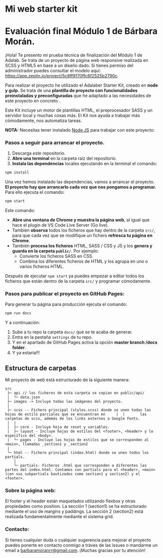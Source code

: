 # Mi web starter kit

# Evaluación final Módulo 1 de Bárbara Morán.

¡Hola! Te presento mi prueba técnica de finalización del Módulo 1 de Adalab.
Se trata de un proyecto de página web responsive realizada en SCSS y HTML5 en base a un diseño dado. Si tienes permiso del administrador puedes consultar el modelo aquí: https://app.zeplin.io/project/5c8ff9170ffc6f2525b2790c.

Para realizar el proyecto he utilizado el Adalaber Starter Kit, creado en **node y gulp**. Se trata de una **plantilla de proyecto con funcionalidades preinstaladas y preconfiguradas** que he adaptado a las necesidades de este proyecto en concreto .

Este Kit incluye un motor de plantillas HTML, el preprocesador SASS y un servidor local y muchas cosas más. El Kit nos ayuda a trabajar más cómodamente, nos automatiza tareas.

**NOTA:** Necesitas tener instalado [Node JS](https://nodejs.org/) para trabajar con este proyecto:

### Pasos a seguir para arrancar el proyecto.

1. Descarga este repositorio.
1. **Abre una terminal** en la carpeta raíz del repositorio.
1. **Instala las dependencias** locales ejecutando en la terminal el comando:

```bash
npm install
```

Una vez hemos instalado las dependencias, vamos a arrancar el proyecto. **El proyecto hay que arrancarlo cada vez que nos pongamos a programar.** Para ello ejecuta el comando:

```bash
npm start
```

Este comando:

- **Abre una ventana de Chrome y muestra la página web**, al igual que hace el plugin de VS Code Live Server (Go live).
- También **observa** todos los ficheros que hay dentro de la carpeta `src/`, para que cada vez que se modifique un fichero **refresca tu página en Chrome**.
- También **procesa los ficheros** HTML, SASS / CSS y JS y los **genera y guarda en la carpeta `public/`**. Por ejemplo:
  - Convierte los ficheros SASS en CSS.
  - Combina los diferentes ficheros de HTML y los agrupa en uno o varios ficheros HTML.

Después de ejecutar `npm start` ya puedes empezar a editar todos los ficheros que están dentro de la carpeta `src/` y programar cómodamente.

### Pasos para publicar el proyecto en GitHub Pages:

Para generar tu página para producción ejecuta el comando:

```bash
npm run docs
```

Y a continuación:

1. Sube a tu repo la carpeta `docs/` que se te acaba de generar.
1. Entra en la pestaña `settings` de tu repo.
1. Y en el apartado de GitHub Pages activa la opción **master branch /docs folder**.
1. Y ya estaría!!!

## Estructura de carpetas

Mi proyecto de web está estructurado de la siguiente manera:

```
src
 ├─ api // los ficheros de esta carpeta se copian en public/api/
 |  └─ data.json
 ├─ images -> Incluye todas las imágenes del proyecto.
 |
 ├─ scss -- Fichero principal (styles.scss) donde se unen todas las hojas de estilo parciales que se encuentran en     |  |       las  carpetas de scss, además de los links externos a Google Fonts.
 |  |
 |  ├─ core - Incluye hoja de reset y variables.
 |  ├─ layout - Incluye hojas de estilos del <footer>, <header> y lo específico del <body>.
 |  └─ pages - Incluye las hojas de estilos que se corresponden al <main>, llamadas _section1 y _section2
 |
 └─ html -- Fichero principal (index.html) donde se unen todos los partials.
    |
    └─ partials- Ficheros .html que corresponden a diferentes las partes del index.html. Contamos con partials para el <header>, <main> (con sus subpartials bautizados como section1 y section2) y el <footer>.
```

### Sobre la página web:

El footer y el header están maquetados utilizando flexbox y otras propiedades como position.
La sección 1 (section1) se ha estructurado mediante el uso de margins y paddings.
La sección 2 (section2) está realizada fundamentalmente mediante el sistema grid.

### Contacto:

Si tienes cualquier duda o cualquier sugerencia para mejorar el proyecto puedes ponerte en contacto conmigo a tráves de las issues o mandarme un email a barbaramoranrr@gmail.com. ¡Muchas gracias por tu atención!
